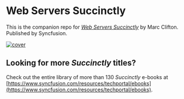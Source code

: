 # Web Servers Succinctly
This is the companion repo for [*Web Servers Succinctly*](https://www.syncfusion.com/resources/techportal/details/ebooks/webservers) by Marc Clifton. Published by Syncfusion.

[![cover](https://github.com/SyncfusionSuccinctlyE-Books/Web-Servers-Succinctly/blob/master/cover.png)](https://www.syncfusion.com/resources/techportal/details/ebooks/webservers)

## Looking for more _Succinctly_ titles?

Check out the entire library of more than 130 _Succinctly_ e-books at [https://www.syncfusion.com/resources/techportal/ebooks](https://www.syncfusion.com/resources/techportal/ebooks).